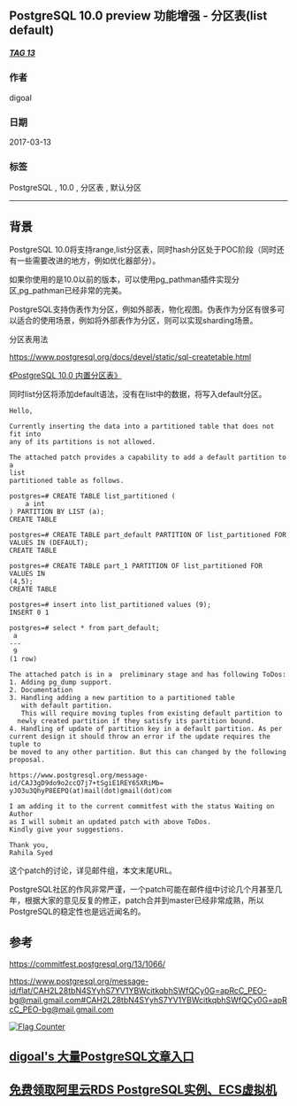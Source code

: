 ## PostgreSQL 10.0 preview 功能增强 - 分区表(list default)    
##### [TAG 13](../class/13.md)
                                                                    
### 作者                                                                                                                 
digoal                                                               
                                                                      
### 日期                                                                 
2017-03-13                                                                
                                                                  
### 标签                                                               
PostgreSQL , 10.0 , 分区表 , 默认分区         
                                                                    
----                                                              
                                                                       
## 背景                                             
PostgreSQL 10.0将支持range,list分区表，同时hash分区处于POC阶段（同时还有一些需要改进的地方，例如优化器部分）。    
    
如果你使用的是10.0以前的版本，可以使用pg_pathman插件实现分区,pg_pathman已经非常的完美。    
    
PostgreSQL支持伪表作为分区，例如外部表，物化视图。伪表作为分区有很多可以适合的使用场景，例如将外部表作为分区，则可以实现sharding场景。    
    
分区表用法    
    
https://www.postgresql.org/docs/devel/static/sql-createtable.html    
    
[《PostgreSQL 10.0 内置分区表》](../201612/20161215_01.md)    
  
同时list分区将添加default语法，没有在list中的数据，将写入default分区。  
    
```    
Hello,  
  
Currently inserting the data into a partitioned table that does not fit into  
any of its partitions is not allowed.  
  
The attached patch provides a capability to add a default partition to a  
list  
partitioned table as follows.  
  
postgres=# CREATE TABLE list_partitioned (  
    a int  
) PARTITION BY LIST (a);  
CREATE TABLE  
  
postgres=# CREATE TABLE part_default PARTITION OF list_partitioned FOR  
VALUES IN (DEFAULT);  
CREATE TABLE  
  
postgres=# CREATE TABLE part_1 PARTITION OF list_partitioned FOR VALUES IN  
(4,5);  
CREATE TABLE  
  
postgres=# insert into list_partitioned values (9);  
INSERT 0 1  
  
postgres=# select * from part_default;  
 a  
---  
 9  
(1 row)  
  
The attached patch is in a  preliminary stage and has following ToDos:  
1. Adding pg_dump support.  
2. Documentation  
3. Handling adding a new partition to a partitioned table  
   with default partition.  
   This will require moving tuples from existing default partition to  
  newly created partition if they satisfy its partition bound.  
4. Handling of update of partition key in a default partition. As per  
current design it should throw an error if the update requires the tuple to  
be moved to any other partition. But this can changed by the following  
proposal.  
  
https://www.postgresql.org/message-id/CAJ3gD9do9o2ccQ7j7+tSgiE1REY65XRiMb=  
yJO3u3QhyP8EEPQ(at)mail(dot)gmail(dot)com  
  
I am adding it to the current commitfest with the status Waiting on Author  
as I will submit an updated patch with above ToDos.  
Kindly give your suggestions.  
  
Thank you,  
Rahila Syed  
```    
  
这个patch的讨论，详见邮件组，本文末尾URL。  
  
PostgreSQL社区的作风非常严谨，一个patch可能在邮件组中讨论几个月甚至几年，根据大家的意见反复的修正，patch合并到master已经非常成熟，所以PostgreSQL的稳定性也是远近闻名的。  
          
## 参考                    
https://commitfest.postgresql.org/13/1066/  
  
https://www.postgresql.org/message-id/flat/CAH2L28tbN4SYyhS7YV1YBWcitkqbhSWfQCy0G=apRcC_PEO-bg@mail.gmail.com#CAH2L28tbN4SYyhS7YV1YBWcitkqbhSWfQCy0G=apRcC_PEO-bg@mail.gmail.com  
  
<a rel="nofollow" href="http://info.flagcounter.com/h9V1"  ><img src="http://s03.flagcounter.com/count/h9V1/bg_FFFFFF/txt_000000/border_CCCCCC/columns_2/maxflags_12/viewers_0/labels_0/pageviews_0/flags_0/"  alt="Flag Counter"  border="0"  ></a>  
  
  
  
  
  
  
## [digoal's 大量PostgreSQL文章入口](https://github.com/digoal/blog/blob/master/README.md "22709685feb7cab07d30f30387f0a9ae")
  
  
## [免费领取阿里云RDS PostgreSQL实例、ECS虚拟机](https://free.aliyun.com/ "57258f76c37864c6e6d23383d05714ea")
  
